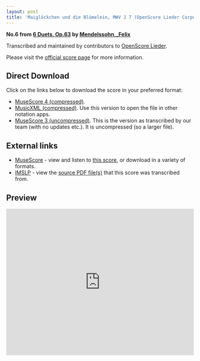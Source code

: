```yaml
---
layout: post
title: 'Maiglöckchen und die Blümelein, MWV J 7 (OpenScore Lieder Corpus)'
---
```


__No.6 from [6 Duets, Op.63](https://fourscoreandmore.org/openscore/lieder/Mendelssohn,_Felix/6_Duets,_Op.63/) by [Mendelssohn,_Felix](https://fourscoreandmore.org/openscore/lieder/Mendelssohn,_Felix)__

Transcribed and maintained by contributors to [OpenScore Lieder].

Please visit the [official score page] for more information.

[official score page]: https://musescore.com/openscore-lieder-corpus/scores/7380386
[OpenScore Lieder]: https://musescore.com/openscore-lieder-corpus

## Direct Download

Click on the links below to download the score in your preferred format:
- [MuseScore 4 (compressed)](https://fourscoreandmore.org/openscore/lieder/Mendelssohn,_Felix/6_Duets,_Op.63/6_Maigl%C3%B6ckchen_und_die_Bl%C3%BCmelein,_MWV_J_7.mscz).
- [MusicXML (compressed)](https://fourscoreandmore.org/openscore/lieder/Mendelssohn,_Felix/6_Duets,_Op.63/6_Maigl%C3%B6ckchen_und_die_Bl%C3%BCmelein,_MWV_J_7.mxl). Use this version to open the file in other notation apps.
- [MuseScore 3 (uncompressed)](https://raw.githubusercontent.com/OpenScore/Lieder/refs/heads/main/scores/Mendelssohn,_Felix/6_Duets,_Op.63/6_Maigl%C3%B6ckchen_und_die_Bl%C3%BCmelein,_MWV_J_7/lc7380386.mscx). This is the version as transcribed by our team (with no updates etc.). It is uncompressed (so a larger file).

## External links

- [MuseScore] - view and listen to [this score][MuseScore], or download in a variety of formats.
- [IMSLP] - view the [source PDF file(s)][IMSLP] that this score was transcribed from.

[MuseScore]: https://musescore.com/score/7380386
[IMSLP]: https://imslp.org/wiki/Special:ReverseLookup/44341

## Preview

<iframe width="100%" height="394" src="https://musescore.com/openscore-lieder-corpus/scores/7380386/embed" frameborder="0" allowfullscreen allow="autoplay; fullscreen"></iframe>
